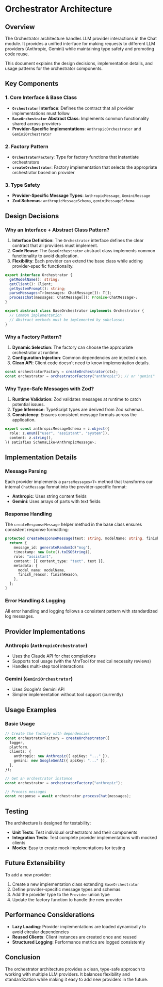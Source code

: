 # Orchestrator Architecture

## Overview

The Orchestrator architecture handles LLM provider interactions in the Chat module. It provides a unified interface for making requests to different LLM providers (Anthropic, Gemini) while maintaining type safety and promoting code reuse.

This document explains the design decisions, implementation details, and usage patterns for the orchestrator components.

## Key Components

### 1. Core Interface & Base Class

- **`Orchestrator` Interface**: Defines the contract that all provider implementations must follow
- **`BaseOrchestrator` Abstract Class**: Implements common functionality shared across providers
- **Provider-Specific Implementations**: `AnthropicOrchestrator` and `GeminiOrchestrator`

### 2. Factory Pattern

- **`OrchestratorFactory`**: Type for factory functions that instantiate orchestrators
- **`createOrchestrator`**: Factory implementation that selects the appropriate orchestrator based on provider

### 3. Type Safety

- **Provider-Specific Message Types**: `AnthropicMessage`, `GeminiMessage`
- **Zod Schemas**: `anthropicMessageSchema`, `geminiMessageSchema`

## Design Decisions

### Why an Interface + Abstract Class Pattern?

1. **Interface Definition**: The `Orchestrator` interface defines the clear contract that all providers must implement.
2. **Code Reuse**: The `BaseOrchestrator` abstract class implements common functionality to avoid duplication.
3. **Flexibility**: Each provider can extend the base class while adding provider-specific functionality.

```typescript
export interface Orchestrator {
  getModelName(): string;
  getClient(): Client;
  getSystemPrompt(): string;
  parseMessages<T>(messages: ChatMessage[]): T[];
  processChat(messages: ChatMessage[]): Promise<ChatMessage>;
}

export abstract class BaseOrchestrator implements Orchestrator {
  // Common implementation
  // Abstract methods must be implemented by subclasses
}
```

### Why a Factory Pattern?

1. **Dynamic Selection**: The factory can choose the appropriate orchestrator at runtime.
2. **Configuration Injection**: Common dependencies are injected once.
3. **Clean API**: Client code doesn't need to know implementation details.

```typescript
const orchestratorFactory = createOrchestrator(ctx);
const orchestrator = orchestratorFactory("anthropic"); // or "gemini"
```

### Why Type-Safe Messages with Zod?

1. **Runtime Validation**: Zod validates messages at runtime to catch potential issues.
2. **Type Inference**: TypeScript types are derived from Zod schemas.
3. **Consistency**: Ensures consistent message formats across the application.

```typescript
export const anthropicMessageSchema = z.object({
  role: z.enum(["user", "assistant", "system"]),
  content: z.string(),
}) satisfies SchemaLike<AnthropicMessage>;
```

## Implementation Details

### Message Parsing

Each provider implements a `parseMessages<T>` method that transforms our internal `ChatMessage` format into the provider-specific format:

- **Anthropic**: Uses string content fields
- **Gemini**: Uses arrays of parts with text fields

### Response Handling

The `createResponseMessage` helper method in the base class ensures consistent response formatting:

```typescript
protected createResponseMessage(text: string, modelName: string, finishReason?: string): ChatMessage {
  return {
    message_id: generateRandomId("msg"),
    timestamp: new Date().toISOString(),
    role: "assistant",
    content: [{ content_type: "text", text }],
    metadata: {
      model_name: modelName,
      finish_reason: finishReason,
    },
  };
}
```

### Error Handling & Logging

All error handling and logging follows a consistent pattern with standardized log messages.

## Provider Implementations

### Anthropic (`AnthropicOrchestrator`)

- Uses the Claude API for chat completions
- Supports tool usage (with the MnrTool for medical necessity reviews)
- Handles multi-step tool interactions

### Gemini (`GeminiOrchestrator`)

- Uses Google's Gemini API
- Simpler implementation without tool support (currently)

## Usage Examples

### Basic Usage

```typescript
// Create the factory with dependencies
const orchestratorFactory = createOrchestrator({
  logger,
  platform,
  clients: {
    anthropic: new Anthropic({ apiKey: "..." }),
    gemini: new GoogleGenAI({ apiKey: "..." }),
  },
});

// Get an orchestrator instance
const orchestrator = orchestratorFactory("anthropic");

// Process messages
const response = await orchestrator.processChat(messages);
```

## Testing

The architecture is designed for testability:

- **Unit Tests**: Test individual orchestrators and their components
- **Integration Tests**: Test complete provider implementations with mocked clients
- **Mocks**: Easy to create mock implementations for testing

## Future Extensibility

To add a new provider:

1. Create a new implementation class extending `BaseOrchestrator`
2. Define provider-specific message types and schemas
3. Add the provider type to the `Provider` union type
4. Update the factory function to handle the new provider

## Performance Considerations

- **Lazy Loading**: Provider implementations are loaded dynamically to avoid circular dependencies
- **Reused Clients**: Client instances are created once and reused
- **Structured Logging**: Performance metrics are logged consistently

## Conclusion

The orchestrator architecture provides a clean, type-safe approach to working with multiple LLM providers. It balances flexibility and standardization while making it easy to add new providers in the future.